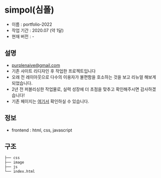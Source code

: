 # simpol(심폴)

- 이름 : portfolio-2022
- 작업 기간 : 2020.07 (약 1달)
- 현재 버전 : -


## 설명
- purplenaive@gmail.com
- 기존 사이트 리디자인 후 작업한 프로젝트입니다
- 오래 전 레이아웃으로 다수의 이용자가 불편함을 호소하는 것을 보고 리뉴얼 해보게 되었습니다.
- 2년 전 퍼블리싱한 작업물로, 실력 성장에 더 초점을 맞추고 확인해주시면 감사하겠습니다!
- 기존 페이지는 <a href="https://www.simpol.co.kr/main/main.php" target="_blank">여기서</a> 확인하실 수 있습니다.

## 정보
- frontend : html, css, javascript

## 구조
```bash
├── css
├── image
├── js
└── index.html
``` 
